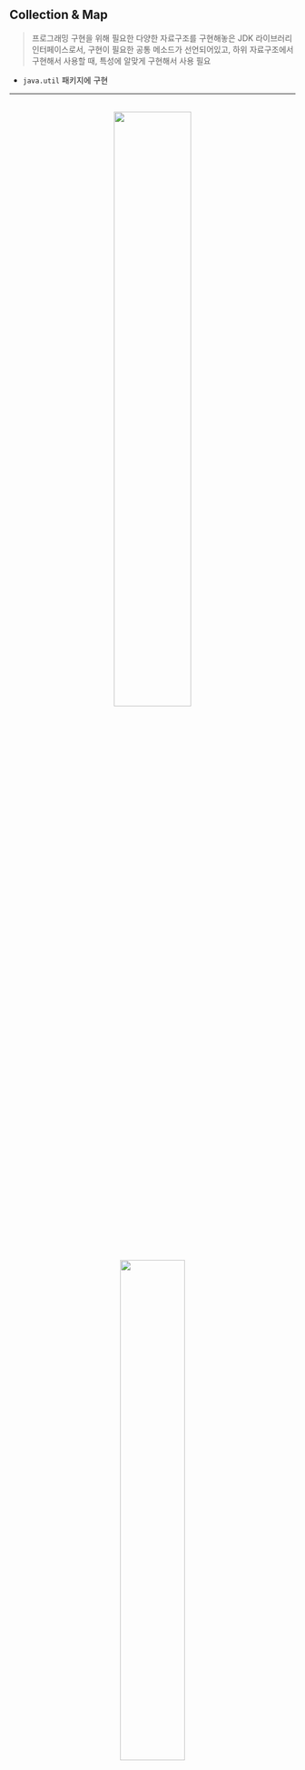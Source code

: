 ## Collection & Map
> 프로그래밍 구현을 위해 필요한 다양한 자료구조를 구현해놓은 JDK 라이브러리
> 인터페이스로서, 구현이 필요한 공통 메소드가 선언되어있고, 하위 자료구조에서 구현해서 사용할 때, 특성에 알맞게 구현해서 사용 필요
* ```java.util``` 패키지에 구현 

<hr>
<br>

<div align="center">
  <img width="51.8%" src="https://user-images.githubusercontent.com/37537227/128593242-047e9bd5-9240-4b78-9566-3dee2b472669.png">
  <img width="47.5%" src="https://user-images.githubusercontent.com/37537227/128620644-ae5db765-8134-4b66-967d-6db7fb79666c.png">
</div>


<br>

## Collection Interface

#### Element가 Value 하나인 자료구조

<br>

### [List Interface - Iterator 예시]

<br>


<div align="center">
  <img width="422" alt="스크린샷 2021-05-14 오후 8 14 27" src="https://user-images.githubusercontent.com/37537227/118263262-fe81c400-b4f0-11eb-88d8-79de5ef7b4e6.png">
</div>

<br>

```java
Iterator<Member> ir = arrayList.iterator();
while(ir.hasNext()) {
  Member member = ir.next();
  
  System.out.println(member.toString());
}
```

<br>

* ```Index```: 순서가 있기 때문에, 인덱스 값으로 순회 가능
* ```Collection Interface```를 구현했기 때문에, ```Iterator```도 사용가능
  * ```Boolean hasNext()``` : ```iterator```에게 다음 element의 존재 유무를 확인하게 한다
  * ```E next()``` : ```iterator```에게 다음 element를 리턴하고, 다음 element를 가리키도록 한다 
* 중복 허용

<br>

### [Set Interface - HashSet 예시]

```java
@Override
public boolean equals(Object obj) {
  if (obj instanceof Member) {
    Member member = (Member)obj;
    
    if (this.memberIdmember.getMemberId())
      return true;
    else
      return false;
  }
  return false;
}

@Override
public int hasCode() {
  return memberId;
}
```

<br>

* ```Iterator``` : 순서가 없기 때문에, Iterator로 순회 가능
* 자료구조
  * ```Hash``` : 보통 해시로 구현된 자료구조는 정렬 X
  * ```Tree``` : 보통 트리로 구현된 자료구조는 정렬 O 
    * ```Binary Search Tree``` 자료구조로 구현됨에 따라, 내부적으로 정렬이 진행
* 중복 비허용
  * ```equals()```와 ```hasCode()``` 함수를 구현해야 해당 함수들을 사용해서 ```내부적으로 중복 체크 실행```


<br>

### [Set Interface - TreeSet 예시1 (Comparable)]

```java
public class Member implements Comparable<Member> {
...
  @Override
  public int compareTo(Member member) {
    if (this.memberId == member.memberId)
      return 0;
    else if (this.memberId > member.memberId)
      return 1;
    else
      return -1;
  }
}
```

<br>

* ```TreeSet```은 ```중복 비허용``` 기능에 더불어, ```정렬``` 기능까지 해준다
  * ```equals()```와 ```hasCode()```에 더불어, ```Comparable``` Interface와 ```Comparator``` Interface 구현 필요
  * 참고: ```String```과 ```Integer``` Class는 이미 잘 정의되어 있어서 ```@Override```가 필요없지만, ```User-defined Class```는 필요!
* ```Comparable``` Interface 구현
  * ```java.lang``` package
  * ```implements Comparable<T>``` 구현 필요
  * ```public int compareTo(Member member)``` 오버라이딩 필요

<br>

### [Set Interface - TreeSet 예시2 (Comparator)]

```java
public class MyCompare implements Comparator<String> {
...
  @Override
  public int compare(String a, String b) {
    return a.compareTo(b) * (-1);
  }
}

...

  public static void main(String[] args) {
    TreeSet<String> set = new TreeSet<String>(new myCompare());
    set.add("Kim");
    set.add("Lee");
    set.add("Park");
    
    System.out.println(set);
  }

```
* 이미 ```Comparable``` Interface가 구현되어 있는 경우 (예: String, Integer), ```Comparator``` Interface로 user-defined하게 바꿀 수 있다
  * ```java.util``` package
  * ```implements Comparator<String>``` 구현 필요
  * ```public int compare(String a, String b)``` 오버라이딩 필요

<br>
<hr>
<br>

## Map Interface


#### Element가 Key-Value Pair인 자료구조, Map Interface는 Collection Interface와 독립적으로 구현되어 있다

<br>

### [HashMap 예시]

<br>

* Key 값 중복 비허용 (객체의 유일성을 위해)
  * ```equals()```와 ```hasCode()``` 구현 필요 - HashSet에서 한 것처럼

### [TreeMap 예시]

<br>

* Key 값 중복 비허용 (객체의 유일성을 위해)
  * ```equals()```와 ```hasCode()``` 구현 필요 - HashSet에서 한 것처럼
* 정렬 기능 가능
  * ```Comparable```, ```Comaparator``` 구현 필요 - TreeSet에서 한 것처럼 

